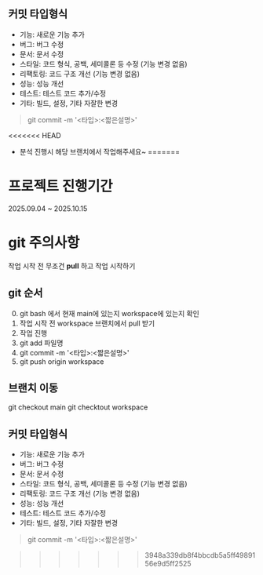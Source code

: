 ## 커밋 타입형식
- 기능: 새로운 기능 추가
- 버그: 버그 수정
- 문서: 문서 수정
- 스타일: 코드 형식, 공백, 세미콜론 등 수정 (기능 변경 없음)
- 리팩토링: 코드 구조 개선 (기능 변경 없음)
- 성능: 성능 개선
- 테스트: 테스트 코드 추가/수정
- 기타: 빌드, 설정, 기타 자잘한 변경

> git commit -m '<타입>:<짧은설명>'


<<<<<<< HEAD
- 분석 진행시 해당 브랜치에서 작업해주세요~ 
=======
# 프로젝트 진행기간
2025.09.04 ~ 2025.10.15

# git 주의사항
작업 시작 전 무조건 **pull** 하고 작업 시작하기

## git 순서 
0. git bash 에서 현재 main에 있는지 workspace에 있는지 확인
1. 작업 시작 전 workspace 브랜치에서 pull 받기 
2. 작업 진행 
3. git add 파일명 
4. git commit -m '<타입>:<짧은설명>'
5. git push origin workspace

## 브랜치 이동
git checkout main 
git checktout workspace

## 커밋 타입형식
- 기능: 새로운 기능 추가
- 버그: 버그 수정
- 문서: 문서 수정
- 스타일: 코드 형식, 공백, 세미콜론 등 수정 (기능 변경 없음)
- 리팩토링: 코드 구조 개선 (기능 변경 없음)
- 성능: 성능 개선
- 테스트: 테스트 코드 추가/수정
- 기타: 빌드, 설정, 기타 자잘한 변경

> git commit -m '<타입>:<짧은설명>'

>>>>>>> 3948a339db8f4bbcdb5a5ff4989156e9d5ff2525
